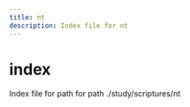```yaml
---
title: nt
description: Index file for nt
---
```


# index

Index file for path for path ./study/scriptures/nt
